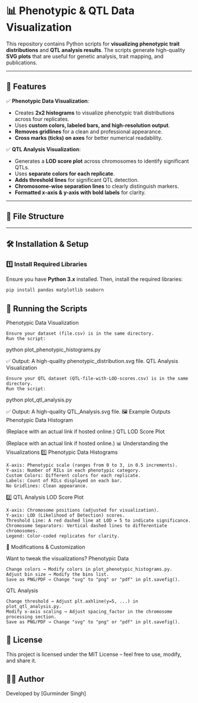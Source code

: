 # 📊 Phenotypic & QTL Data Visualization

This repository contains Python scripts for **visualizing phenotypic trait distributions** and **QTL analysis results**. The scripts generate high-quality **SVG plots** that are useful for genetic analysis, trait mapping, and publications.

---

## 📌 Features
✅ **Phenotypic Data Visualization**:
- Creates **2x2 histograms** to visualize phenotypic trait distributions across four replicates.
- Uses **custom colors, labeled bars, and high-resolution output**.
- **Removes gridlines** for a clean and professional appearance.
- **Cross marks (ticks) on axes** for better numerical readability.

✅ **QTL Analysis Visualization**:
- Generates a **LOD score plot** across chromosomes to identify significant QTLs.
- Uses **separate colors for each replicate**.
- **Adds threshold lines** for significant QTL detection.
- **Chromosome-wise separation lines** to clearly distinguish markers.
- **Formatted x-axis & y-axis with bold labels** for clarity.

---

## 📂 File Structure

---

## 🛠️ Installation & Setup
### **1️⃣ Install Required Libraries**
Ensure you have **Python 3.x** installed. Then, install the required libraries:

```bash
pip install pandas matplotlib seaborn

```


## 🚀 Running the Scripts
Phenotypic Data Visualization

    Ensure your dataset (file.csv) is in the same directory.
    Run the script:

python plot_phenotypic_histograms.py

✅ Output: A high-quality phenotypic_distribution.svg file.
QTL Analysis Visualization

    Ensure your QTL dataset (QTL-file-with-LOD-scores.csv) is in the same directory.
    Run the script:

python plot_qtl_analysis.py

✅ Output: A high-quality QTL_Analysis.svg file.
🖼️ Example Outputs
Phenotypic Data Histogram

(Replace with an actual link if hosted online.)
QTL LOD Score Plot

(Replace with an actual link if hosted online.)
📊 Understanding the Visualizations
1️⃣ Phenotypic Data Histograms

    X-axis: Phenotypic scale (ranges from 0 to 3, in 0.5 increments).
    Y-axis: Number of RILs in each phenotypic category.
    Custom Colors: Different colors for each replicate.
    Labels: Count of RILs displayed on each bar.
    No Gridlines: Clean appearance.

2️⃣ QTL Analysis LOD Score Plot

    X-axis: Chromosome positions (adjusted for visualization).
    Y-axis: LOD (Likelihood of Detection) scores.
    Threshold Line: A red dashed line at LOD = 5 to indicate significance.
    Chromosome Separators: Vertical dashed lines to differentiate chromosomes.
    Legend: Color-coded replicates for clarity.

🔄 Modifications & Customization

Want to tweak the visualizations?
Phenotypic Data

    Change colors → Modify colors in plot_phenotypic_histograms.py.
    Adjust bin size → Modify the bins list.
    Save as PNG/PDF → Change "svg" to "png" or "pdf" in plt.savefig().

QTL Analysis

    Change threshold → Adjust plt.axhline(y=5, ...) in plot_qtl_analysis.py.
    Modify x-axis scaling → Adjust spacing_factor in the chromosome processing section.
    Save as PNG/PDF → Change "svg" to "png" or "pdf" in plt.savefig().

## 📝 License

This project is licensed under the MIT License – feel free to use, modify, and share it.

## 👨‍💻 Author

Developed by [Gurminder Singh]

